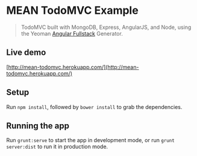 # MEAN TodoMVC Example

> TodoMVC built with MongoDB, Express, AngularJS, and Node, using the Yeoman [Angular Fullstack](https://github.com/DaftMonk/generator-angular-fullstack) Generator.

## Live demo

[http://mean-todomvc.herokuapp.com/](http://mean-todomvc.herokuapp.com/)

## Setup

Run `npm install`, followed by `bower install` to grab the dependencies.

## Running the app

Run `grunt:serve` to start the app in development mode, or run `grunt server:dist` to run it in production mode.